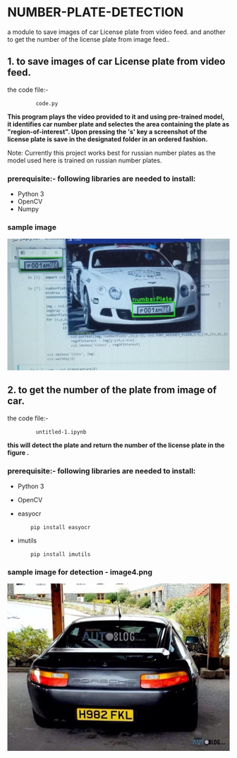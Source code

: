 # NUMBER-PLATE-DETECTION
a module to save images of car License plate from video feed. and another to get the number of the license plate from image feed..


## 1. to save images of car License plate from video feed.

the code file:- 
             
             code.py
                  
                  
**This program plays the video provided to it and using pre-trained model, it identifies car number plate and selectes the area containing the plate as "region-of-interest". Upon pressing the 's' key a screenshot of the license plate is save in the designated folder in an ordered fashion.**

Note: Currently this project works best for russian number plates as the model used here is trained on russian number plates.


### prerequisite:- following libraries are needed to install:

* Python 3
* OpenCV
* Numpy

### sample image

<img src="https://github.com/Shrutisinha22/NUMBER-PLATE-DETECTION/blob/main/sample%20image.JPG"/>

## 2. to get the number of the plate from image of car.

the code file:- 
             
             untitled-1.ipynb
             

**this  will detect the plate and return the number of the license plate in the figure .**

### prerequisite:- following libraries are needed to install:

* Python 3
* OpenCV
* easyocr   
          
          pip install easyocr
     
      
* imutils

          pip install imutils
          
### sample image for detection - image4.png

<img src="https://github.com/Shrutisinha22/NUMBER-PLATE-DETECTION/blob/main/image4.jpg"/>
          





